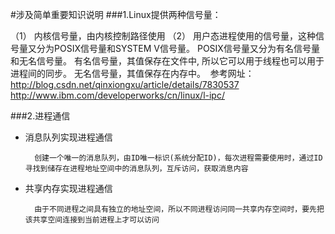 #涉及简单重要知识说明
###1.Linux提供两种信号量：

（1） 内核信号量，由内核控制路径使用
（2） 用户态进程使用的信号量，这种信号量又分为POSIX信号量和SYSTEM V信号量。
POSIX信号量又分为有名信号量和无名信号量。
有名信号量，其值保存在文件中, 所以它可以用于线程也可以用于进程间的同步。
无名信号量，其值保存在内存中。
  参考网址：http://blog.csdn.net/qinxiongxu/article/details/7830537   http://www.ibm.com/developerworks/cn/linux/l-ipc/

###2.进程通信

- 消息队列实现进程通信

		创建一个唯一的消息队列，由ID唯一标识(系统分配ID)，每次进程需要使用时，通过ID寻找到储存在进程地址空间中的消息队列，互斥访问，获取消息内容

- 共享内存实现进程通信

		由于不同进程之间具有独立的地址空间，所以不同进程访问同一共享内存空间时，要先把该共享空间连接到当前进程上才可以访问